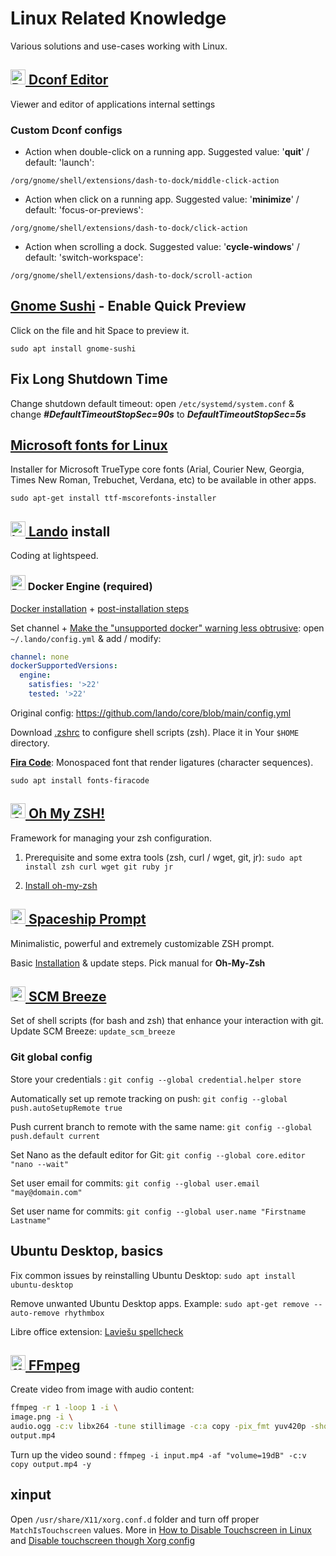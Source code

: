 # Linux Related Knowledge

Various solutions and use-cases working with Linux.

## [<img src="https://gitlab.gnome.org/uploads/-/system/group/avatar/8/gnomelogo.png?height=24" height="24px" alt="Dconf Editor"> Dconf Editor](https://wiki.gnome.org/Apps/DconfEditor)

Viewer and editor of applications internal settings

### Custom Dconf configs

- Action when double-click on a running app. Suggested value: '**quit**' / default: 'launch':

`/org/gnome/shell/extensions/dash-to-dock/middle-click-action`

- Action when click on a running app. Suggested value: '**minimize**' / default: 'focus-or-previews':

`/org/gnome/shell/extensions/dash-to-dock/click-action`

- Action when scrolling a dock. Suggested value: '**cycle-windows**' / default: 'switch-workspace':

`/org/gnome/shell/extensions/dash-to-dock/scroll-action`

## [Gnome Sushi](https://en.wikipedia.org/wiki/GNOME_sushi) - Enable Quick Preview

Click on the file and hit Space to preview it.

`sudo apt install gnome-sushi`

## Fix Long Shutdown Time

Change shutdown default timeout: open `/etc/systemd/system.conf` & change **_#DefaultTimeoutStopSec=90s_** to **_DefaultTimeoutStopSec=5s_**

## [Microsoft fonts for Linux](https://packages.debian.org/buster/ttf-mscorefonts-installer)

Installer for Microsoft TrueType core fonts (Arial, Courier New, Georgia, Times New Roman, Trebuchet, Verdana, etc) to
be available in other apps.

`sudo apt-get install ttf-mscorefonts-installer`

## [<img src="https://lando.dev/favicon-32x32.png" height="24px" alt="Lando"> Lando](https://lando.dev/download) install

Coding at lightspeed.

### <img src="https://www.docker.com/favicon.ico" height="24px" alt="Docker"> Docker Engine (required)

[Docker installation](https://docs.docker.com/engine/install/ubuntu/) + [post-installation steps](https://docs.docker.com/engine/install/linux-postinstall/)

Set channel + [Make the "unsupported docker" warning less obtrusive](https://github.com/lando/lando/issues/3511#issuecomment-1904519771): open `~/.lando/config.yml` & add / modify:

```YAML
channel: none
dockerSupportedVersions:
  engine:
    satisfies: '>22'
    tested: '>22'
```

Original config: https://github.com/lando/core/blob/main/config.yml

Download [.zshrc](https://raw.githubusercontent.com/mr-valters/gists/main/assets/.zshrc) to configure shell scripts (zsh). Place it in Your `$HOME` directory.

[**Fira Code**](https://github.com/tonsky/FiraCode): Monospaced font that render ligatures (character sequences).

`sudo apt install fonts-firacode`

## [<img src="https://ohmyz.sh/favicon.ico" height="24px" alt="Oh My ZSH!"> Oh My ZSH!](https://ohmyz.sh/)

Framework for managing your zsh configuration.

1. Prerequisite and some extra tools (zsh, curl / wget, git, jr): `sudo apt install zsh curl wget git ruby jr`

2. [Install oh-my-zsh](https://ohmyz.sh/#install)

## [<img src="https://spaceship-prompt.sh/assets/favicon.ico" height="24px" alt="Spaceship Prompt"> Spaceship Prompt](https://spaceship-prompt.sh/)

Minimalistic, powerful and extremely customizable ZSH prompt.

Basic [Installation](https://github.com/spaceship-prompt/spaceship-prompt#-installation) & update steps. Pick manual for **Oh-My-Zsh**

## [<img src="https://user-images.githubusercontent.com/139536/30827652-08e9b684-a265-11e7-95fb-50cbd2fb7c0d.png" height="24px" alt="SCM Breeze"> SCM Breeze](https://github.com/scmbreeze/scm_breeze#installation)

Set of shell scripts (for bash and zsh) that enhance your interaction with git.
Update SCM Breeze: `update_scm_breeze`

### Git global config

Store your credentials : `git config --global credential.helper store`

Automatically set up remote tracking on push: `git config --global push.autoSetupRemote true`

Push current branch to remote with the same name: `git config --global push.default current`

Set Nano as the default editor for Git: `git config --global core.editor "nano --wait"`

Set user email for commits: `git config --global user.email "may@domain.com"`

Set user name for commits: `git config --global user.name "Firstname Lastname"`

## Ubuntu Desktop, basics

Fix common issues by reinstalling Ubuntu Desktop: `sudo apt install ubuntu-desktop`

Remove unwanted Ubuntu Desktop apps. Example: `sudo apt-get remove --auto-remove rhythmbox`

Libre office extension: [Laviešu spellcheck](https://extensions.libreoffice.org/en/extensions/show/latviesu-valodas-pareizrakstibas-parbaudes-modulis)

## [<img src="https://ffmpeg.org/favicon.ico" height="24px" alt="ffmpeg"> FFmpeg](https://ffmpeg.org/)

Create video from image with audio content:

```bash
ffmpeg -r 1 -loop 1 -i \
image.png -i \
audio.ogg -c:v libx264 -tune stillimage -c:a copy -pix_fmt yuv420p -shortest \
output.mp4
```

Turn up the video sound : `ffmpeg -i input.mp4 -af "volume=19dB" -c:v copy output.mp4 -y`

## xinput

Open `/usr/share/X11/xorg.conf.d` folder and turn off proper `MatchIsTouchscreen` values. More in [How to Disable Touchscreen in Linux](https://www.blackmoreops.com/2021/09/24/how-to-disable-touchscreen-on-ubuntu/) and [Disable touchscreen though Xorg config](https://www.blackmoreops.com/2021/09/24/how-to-disable-touchscreen-on-ubuntu/)
